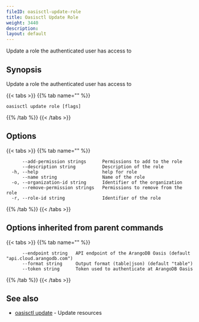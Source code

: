 ```yaml
---
fileID: oasisctl-update-role
title: Oasisctl Update Role
weight: 3440
description: 
layout: default
---
```

Update a role the authenticated user has access to

## Synopsis

Update a role the authenticated user has access to

{{< tabs >}}
{{% tab name="" %}}
```
oasisctl update role [flags]
```
{{% /tab %}}
{{< /tabs >}}

## Options

{{< tabs >}}
{{% tab name="" %}}
```
      --add-permission strings      Permissions to add to the role
      --description string          Description of the role
  -h, --help                        help for role
      --name string                 Name of the role
  -o, --organization-id string      Identifier of the organization
      --remove-permission strings   Permissions to remove from the role
  -r, --role-id string              Identifier of the role
```
{{% /tab %}}
{{< /tabs >}}

## Options inherited from parent commands

{{< tabs >}}
{{% tab name="" %}}
```
      --endpoint string   API endpoint of the ArangoDB Oasis (default "api.cloud.arangodb.com")
      --format string     Output format (table|json) (default "table")
      --token string      Token used to authenticate at ArangoDB Oasis
```
{{% /tab %}}
{{< /tabs >}}

## See also

* [oasisctl update]()	 - Update resources

